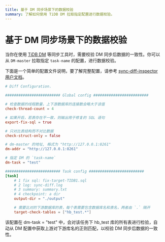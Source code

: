 ```yaml
---
title: 基于 DM 同步场景下的数据校验
summary: 了解如何使用 TiDB DM 拉取指定配置进行数据校验。
---
```


# 基于 DM 同步场景下的数据校验

当你在使用 [TiDB DM](https://docs.pingcap.com/zh/tidb-data-migration/stable/overview) 等同步工具时，需要校验 DM 同步后数据的一致性。你可以从 `DM-master` 拉取指定 `task-name` 的配置，进行数据校验。

下面是一个简单的配置文件说明，要了解完整配置，请参考 [sync-diff-inspector 用户文档](/sync-diff-inspector/sync-diff-inspector-overview.md)。

```toml
# Diff Configuration.

######################### Global config #########################

# 检查数据的线程数量，上下游数据库的连接数会略大于该值
check-thread-count = 4

# 如果开启，若表存在不一致，则输出用于修复的 SQL 语句
export-fix-sql = true

# 只对比表结构而不对比数据
check-struct-only = false

# dm-master 的地址, 格式为 "http://127.0.0.1:8261"
dm-addr = "http://127.0.0.1:8261"

# 指定 DM 的 `task-name`
dm-task = "test"

######################### Task config #########################
[task]
    # 1 fix sql: fix-target-TIDB1.sql
    # 2 log: sync-diff.log
    # 3 summary: summary.txt
    # 4 checkpoint: a dir
    output-dir = "./output"

    # 需要比对的下游数据库的表，每个表需要包含数据库名和表名，两者由 `.` 隔开
    target-check-tables = ["hb_test.*"]
```

该配置在 dm-task = "test" 中，会对该任务下 hb_test 库的所有表进行检验，自动从 DM 配置中获取上游对下游库名的正则匹配，以校验 DM 同步后数据的一致性。
